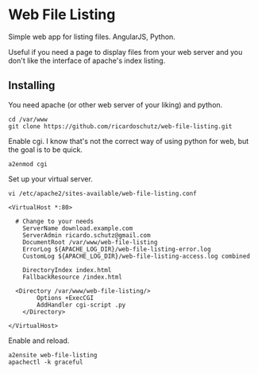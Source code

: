 # Web File Listing
Simple web app for listing files. AngularJS, Python.

Useful if you need a page to display files from your web server and you don't like the interface of apache's index listing.

## Installing
You need apache (or other web server of your liking) and python.
```
cd /var/www
git clone https://github.com/ricardoschutz/web-file-listing.git
```

Enable cgi. I know that's not the correct way of using python for web, but the goal is to be quick.
```
a2enmod cgi
```

Set up your virtual server.
```
vi /etc/apache2/sites-available/web-file-listing.conf
```

```
<VirtualHost *:80>

  # Change to your needs
	ServerName download.example.com
	ServerAdmin ricardo.schutz@gmail.com
	DocumentRoot /var/www/web-file-listing
	ErrorLog ${APACHE_LOG_DIR}/web-file-listing-error.log
	CustomLog ${APACHE_LOG_DIR}/web-file-listing-access.log combined
  
	DirectoryIndex index.html
	FallbackResource /index.html
	
  <Directory /var/www/web-file-listing/>
		Options +ExecCGI
		AddHandler cgi-script .py
	</Directory>
  
</VirtualHost>
```

Enable and reload.
```
a2ensite web-file-listing
apachectl -k graceful
```
